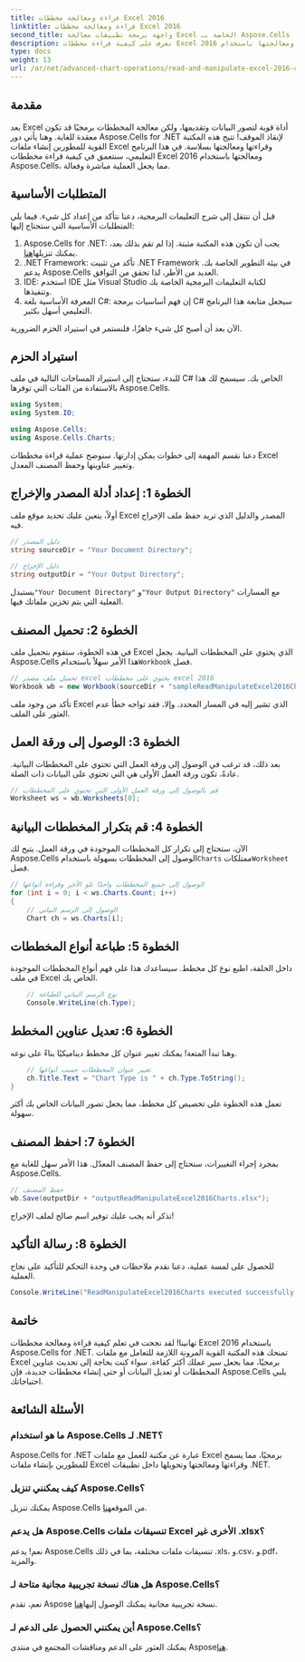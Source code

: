 ```yaml
---
title: قراءة ومعالجة مخططات Excel 2016
linktitle: قراءة ومعالجة مخططات Excel 2016
second_title: واجهة برمجة تطبيقات معالجة Excel الخاصة بـ Aspose.Cells .NET
description: تعرف على كيفية قراءة مخططات Excel 2016 ومعالجتها باستخدام Aspose.Cells for .NET من خلال هذا الدليل خطوة بخطوة.
type: docs
weight: 13
url: /ar/net/advanced-chart-operations/read-and-manipulate-excel-2016-charts/
---
```

## مقدمة

يعد Excel أداة قوية لتصور البيانات وتقديمها، ولكن معالجة المخططات برمجيًا قد تكون معقدة للغاية. وهنا يأتي دور Aspose.Cells for .NET لإنقاذ الموقف! تتيح هذه المكتبة القوية للمطورين إنشاء ملفات Excel وقراءتها ومعالجتها بسلاسة. في هذا البرنامج التعليمي، سنتعمق في كيفية قراءة مخططات Excel 2016 ومعالجتها باستخدام Aspose.Cells، مما يجعل العملية مباشرة وفعالة.

## المتطلبات الأساسية

قبل أن ننتقل إلى شرح التعليمات البرمجية، دعنا نتأكد من إعداد كل شيء. فيما يلي المتطلبات الأساسية التي ستحتاج إليها:

1.  Aspose.Cells for .NET: يجب أن تكون هذه المكتبة مثبتة. إذا لم تقم بذلك بعد، يمكنك تنزيلها[هنا](https://releases.aspose.com/cells/net/).
2. .NET Framework: تأكد من تثبيت .NET Framework في بيئة التطوير الخاصة بك. يدعم Aspose.Cells العديد من الأطر، لذا تحقق من التوافق.
3. IDE: استخدم IDE مثل Visual Studio لكتابة التعليمات البرمجية الخاصة بك وتنفيذها. 
4. المعرفة الأساسية بلغة C#: إن فهم أساسيات برمجة C# سيجعل متابعة هذا البرنامج التعليمي أسهل بكثير.

الآن بعد أن أصبح كل شيء جاهزًا، فلنستمر في استيراد الحزم الضرورية.

## استيراد الحزم

للبدء، ستحتاج إلى استيراد المساحات التالية في ملف C# الخاص بك. سيسمح لك هذا بالاستفادة من الفئات التي توفرها Aspose.Cells.

```csharp
using System;
using System.IO;

using Aspose.Cells;
using Aspose.Cells.Charts;
```

دعنا نقسم المهمة إلى خطوات يمكن إدارتها. سنوضح عملية قراءة مخططات Excel وتغيير عناوينها وحفظ المصنف المعدل.

## الخطوة 1: إعداد أدلة المصدر والإخراج

أولاً، يتعين عليك تحديد موقع ملف Excel المصدر والدليل الذي تريد حفظ ملف الإخراج فيه.

```csharp
// دليل المصدر
string sourceDir = "Your Document Directory";

// دليل الإخراج
string outputDir = "Your Output Directory";
```

 يستبدل`"Your Document Directory"` و`"Your Output Directory"` مع المسارات الفعلية التي يتم تخزين ملفاتك فيها.

## الخطوة 2: تحميل المصنف

في هذه الخطوة، ستقوم بتحميل ملف Excel الذي يحتوي على المخططات البيانية. يجعل Aspose.Cells هذا الأمر سهلاً باستخدام`Workbook` فصل.

```csharp
// تحميل ملف مصدر excel يحتوي على مخططات excel 2016
Workbook wb = new Workbook(sourceDir + "sampleReadManipulateExcel2016Charts.xlsx");
```

تأكد من وجود ملف Excel الذي تشير إليه في المسار المحدد. وإلا، فقد تواجه خطأ عدم العثور على الملف.

## الخطوة 3: الوصول إلى ورقة العمل

بعد ذلك، قد ترغب في الوصول إلى ورقة العمل التي تحتوي على المخططات البيانية. عادةً، تكون ورقة العمل الأولى هي التي تحتوي على البيانات ذات الصلة.

```csharp
// قم بالوصول إلى ورقة العمل الأولى التي تحتوي على المخططات
Worksheet ws = wb.Worksheets[0];
```

## الخطوة 4: قم بتكرار المخططات البيانية

 الآن، ستحتاج إلى تكرار كل المخططات الموجودة في ورقة العمل. يتيح لك Aspose.Cells الوصول إلى المخططات بسهولة باستخدام`Charts` ممتلكات`Worksheet` فصل.

```csharp
// الوصول إلى جميع المخططات واحدًا تلو الآخر وقراءة أنواعها
for (int i = 0; i < ws.Charts.Count; i++)
{
    // الوصول إلى الرسم البياني
    Chart ch = ws.Charts[i];
```

## الخطوة 5: طباعة أنواع المخططات

داخل الحلقة، اطبع نوع كل مخطط. سيساعدك هذا على فهم أنواع المخططات الموجودة في ملف Excel الخاص بك.

```csharp
    // نوع الرسم البياني للطباعة
    Console.WriteLine(ch.Type);
```

## الخطوة 6: تعديل عناوين المخطط

وهنا تبدأ المتعة! يمكنك تغيير عنوان كل مخطط ديناميكيًا بناءً على نوعه.

```csharp
    // تغيير عنوان المخططات حسب أنواعها
    ch.Title.Text = "Chart Type is " + ch.Type.ToString();
}
```

تعمل هذه الخطوة على تخصيص كل مخطط، مما يجعل تصور البيانات الخاص بك أكثر سهولة.

## الخطوة 7: احفظ المصنف

بمجرد إجراء التغييرات، ستحتاج إلى حفظ المصنف المعدّل. هذا الأمر سهل للغاية مع Aspose.Cells.

```csharp
// حفظ المصنف
wb.Save(outputDir + "outputReadManipulateExcel2016Charts.xlsx");
```

تذكر أنه يجب عليك توفير اسم صالح لملف الإخراج!

## الخطوة 8: رسالة التأكيد

للحصول على لمسة عملية، دعنا نقدم ملاحظات في وحدة التحكم للتأكيد على نجاح العملية.

```csharp
Console.WriteLine("ReadManipulateExcel2016Charts executed successfully.");
```

## خاتمة

تهانينا! لقد نجحت في تعلم كيفية قراءة ومعالجة مخططات Excel 2016 باستخدام Aspose.Cells for .NET. تمنحك هذه المكتبة القوية المرونة اللازمة للتعامل مع ملفات Excel برمجيًا، مما يجعل سير عملك أكثر كفاءة. سواء كنت بحاجة إلى تحديث عناوين المخططات أو تعديل البيانات أو حتى إنشاء مخططات جديدة، فإن Aspose.Cells يلبي احتياجاتك.

## الأسئلة الشائعة

### ما هو استخدام Aspose.Cells لـ .NET؟
Aspose.Cells for .NET عبارة عن مكتبة للعمل مع ملفات Excel برمجيًا، مما يسمح للمطورين بإنشاء ملفات Excel وقراءتها ومعالجتها وتحويلها داخل تطبيقات .NET.

### كيف يمكنني تنزيل Aspose.Cells؟
 يمكنك تنزيل Aspose.Cells من الموقع[هنا](https://releases.aspose.com/cells/net/).

### هل يدعم Aspose.Cells تنسيقات ملفات Excel الأخرى غير .xlsx؟
نعم! يدعم Aspose.Cells تنسيقات ملفات مختلفة، بما في ذلك .xls، و.csv، و.pdf، والمزيد.

### هل هناك نسخة تجريبية مجانية متاحة لـ Aspose.Cells؟
 نعم، تقدم Aspose نسخة تجريبية مجانية يمكنك الوصول إليها[هنا](https://releases.aspose.com/).

### أين يمكنني الحصول على الدعم لـ Aspose.Cells؟
 يمكنك العثور على الدعم ومناقشات المجتمع في منتدى Aspose[هنا](https://forum.aspose.com/c/cells/9).